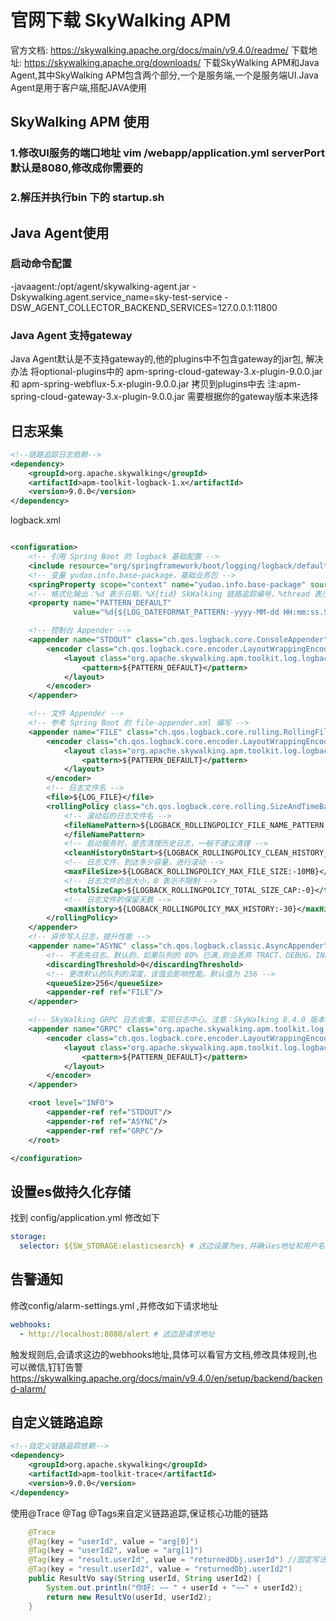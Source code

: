 # 官网下载 SkyWalking APM
官方文档: https://skywalking.apache.org/docs/main/v9.4.0/readme/
下载地址: https://skywalking.apache.org/downloads/
下载SkyWalking APM和Java Agent,其中SkyWalking APM包含两个部分,一个是服务端,一个是服务端UI.Java Agent是用于客户端,搭配JAVA使用

## SkyWalking APM 使用

### 1.修改UI服务的端口地址 vim /webapp/application.yml  serverPort默认是8080,修改成你需要的

### 2.解压并执行bin 下的 startup.sh

## Java Agent使用

### 启动命令配置

-javaagent:/opt/agent/skywalking-agent.jar -Dskywalking.agent.service_name=sky-test-service
-DSW_AGENT_COLLECTOR_BACKEND_SERVICES=127.0.0.1:11800

### Java Agent 支持gateway

Java Agent默认是不支持gateway的,他的plugins中不包含gateway的jar包,
解决办法 将optional-plugins中的 apm-spring-cloud-gateway-3.x-plugin-9.0.0.jar 和 apm-spring-webflux-5.x-plugin-9.0.0.jar
拷贝到plugins中去
注:apm-spring-cloud-gateway-3.x-plugin-9.0.0.jar 需要根据你的gateway版本来选择

## 日志采集

```xml
<!--链路追踪日志依赖-->
<dependency>
    <groupId>org.apache.skywalking</groupId>
    <artifactId>apm-toolkit-logback-1.x</artifactId>
    <version>9.0.0</version>
</dependency>
```

logback.xml

```xml

<configuration>
    <!-- 引用 Spring Boot 的 logback 基础配置 -->
    <include resource="org/springframework/boot/logging/logback/defaults.xml"/>
    <!-- 变量 yudao.info.base-package，基础业务包 -->
    <springProperty scope="context" name="yudao.info.base-package" source="yudao.info.base-package"/>
    <!-- 格式化输出：%d 表示日期，%X{tid} SkWalking 链路追踪编号，%thread 表示线程名，%-5level：级别从左显示 5 个字符宽度，%msg：日志消息，%n是换行符 -->
    <property name="PATTERN_DEFAULT"
              value="%d{${LOG_DATEFORMAT_PATTERN:-yyyy-MM-dd HH:mm:ss.SSS}} | %highlight(${LOG_LEVEL_PATTERN:-%5p} ${PID:- }) | %boldYellow(%thread [%tid]) %boldGreen(%-40.40logger{39}) | %m%n${LOG_EXCEPTION_CONVERSION_WORD:-%wEx}"/>

    <!-- 控制台 Appender -->
    <appender name="STDOUT" class="ch.qos.logback.core.ConsoleAppender">　　　　　
        <encoder class="ch.qos.logback.core.encoder.LayoutWrappingEncoder">
            <layout class="org.apache.skywalking.apm.toolkit.log.logback.v1.x.TraceIdPatternLogbackLayout">
                <pattern>${PATTERN_DEFAULT}</pattern>
            </layout>
        </encoder>
    </appender>

    <!-- 文件 Appender -->
    <!-- 参考 Spring Boot 的 file-appender.xml 编写 -->
    <appender name="FILE" class="ch.qos.logback.core.rolling.RollingFileAppender">
        <encoder class="ch.qos.logback.core.encoder.LayoutWrappingEncoder">
            <layout class="org.apache.skywalking.apm.toolkit.log.logback.v1.x.TraceIdPatternLogbackLayout">
                <pattern>${PATTERN_DEFAULT}</pattern>
            </layout>
        </encoder>
        <!-- 日志文件名 -->
        <file>${LOG_FILE}</file>
        <rollingPolicy class="ch.qos.logback.core.rolling.SizeAndTimeBasedRollingPolicy">
            <!-- 滚动后的日志文件名 -->
            <fileNamePattern>${LOGBACK_ROLLINGPOLICY_FILE_NAME_PATTERN:-${LOG_FILE}.%d{yyyy-MM-dd}.%i.gz}
            </fileNamePattern>
            <!-- 启动服务时，是否清理历史日志，一般不建议清理 -->
            <cleanHistoryOnStart>${LOGBACK_ROLLINGPOLICY_CLEAN_HISTORY_ON_START:-false}</cleanHistoryOnStart>
            <!-- 日志文件，到达多少容量，进行滚动 -->
            <maxFileSize>${LOGBACK_ROLLINGPOLICY_MAX_FILE_SIZE:-10MB}</maxFileSize>
            <!-- 日志文件的总大小，0 表示不限制 -->
            <totalSizeCap>${LOGBACK_ROLLINGPOLICY_TOTAL_SIZE_CAP:-0}</totalSizeCap>
            <!-- 日志文件的保留天数 -->
            <maxHistory>${LOGBACK_ROLLINGPOLICY_MAX_HISTORY:-30}</maxHistory>
        </rollingPolicy>
    </appender>
    <!-- 异步写入日志，提升性能 -->
    <appender name="ASYNC" class="ch.qos.logback.classic.AsyncAppender">
        <!-- 不丢失日志。默认的，如果队列的 80% 已满,则会丢弃 TRACT、DEBUG、INFO 级别的日志 -->
        <discardingThreshold>0</discardingThreshold>
        <!-- 更改默认的队列的深度，该值会影响性能。默认值为 256 -->
        <queueSize>256</queueSize>
        <appender-ref ref="FILE"/>
    </appender>

    <!-- SkyWalking GRPC 日志收集，实现日志中心。注意：SkyWalking 8.4.0 版本开始支持 -->
    <appender name="GRPC" class="org.apache.skywalking.apm.toolkit.log.logback.v1.x.log.GRPCLogClientAppender">
        <encoder class="ch.qos.logback.core.encoder.LayoutWrappingEncoder">
            <layout class="org.apache.skywalking.apm.toolkit.log.logback.v1.x.TraceIdPatternLogbackLayout">
                <pattern>${PATTERN_DEFAULT}</pattern>
            </layout>
        </encoder>
    </appender>

    <root level="INFO">
        <appender-ref ref="STDOUT"/>
        <appender-ref ref="ASYNC"/>
        <appender-ref ref="GRPC"/>
    </root>

</configuration>

```

## 设置es做持久化存储
找到 config/application.yml 修改如下
```yaml
storage:
  selector: ${SW_STORAGE:elasticsearch} # 这边设置为es,并确认es地址和用户名密码
```

## 告警通知 

修改config/alarm-settings.yml ,并修改如下请求地址
```yml
webhooks:
  - http://localhost:8080/alert # 这边是请求地址

```
触发规则后,会请求这边的webhooks地址,具体可以看官方文档,修改具体规则,也可以微信,钉钉告警
https://skywalking.apache.org/docs/main/v9.4.0/en/setup/backend/backend-alarm/

## 自定义链路追踪
```xml
<!--自定义链路追踪依赖-->
<dependency>
    <groupId>org.apache.skywalking</groupId>
    <artifactId>apm-toolkit-trace</artifactId>
    <version>9.0.0</version>
</dependency>
```
使用@Trace @Tag @Tags来自定义链路追踪,保证核心功能的链路
```java
    @Trace
    @Tag(key = "userId", value = "arg[0]")
    @Tag(key = "userId2", value = "arg[1]")
    @Tag(key = "result.userId", value = "returnedObj.userId") //固定写法 必须写成returnedObj.XXXX
    @Tag(key = "result.userId2", value = "returnedObj.userId2")
    public ResultVo say(String userId, String userId2) {
        System.out.println("你好: ~~ " + userId + "~~" + userId2);
        return new ResultVo(userId, userId2);
    }
```

